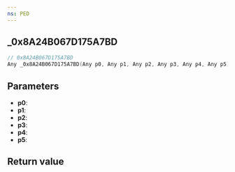 ```yaml
---
ns: PED
---
```

## _0x8A24B067D175A7BD

```c
// 0x8A24B067D175A7BD
Any _0x8A24B067D175A7BD(Any p0, Any p1, Any p2, Any p3, Any p4, Any p5);
```


## Parameters
* **p0**: 
* **p1**: 
* **p2**: 
* **p3**: 
* **p4**: 
* **p5**: 

## Return value
